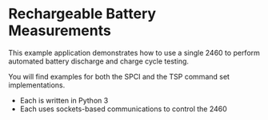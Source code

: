 
# Rechargeable Battery Measurements

This example application demonstrates how to use a single 2460 to perform automated 
battery discharge and charge cycle testing.

You will find examples for both the SPCI and the TSP command set implementations. 
* Each is written in Python 3
* Each uses sockets-based communications to control the 2460
